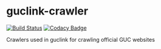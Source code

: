 # guclink-crawler
[![Build Status](https://travis-ci.org/ah450/guclink-crawler.svg?branch=master)](https://travis-ci.org/ah450/guclink-crawler)
[![Codacy Badge](https://api.codacy.com/project/badge/grade/cfd585c835914046bce5c0496e9356b4)](https://www.codacy.com/app/ahm3d-hisham/guclink-crawler)


Crawlers used in guclink for crawling official GUC websites
